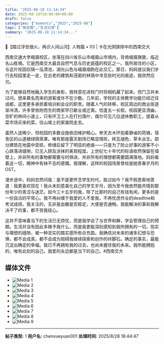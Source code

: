 ```yaml
---
title: "2025-08-18 11:14:34"
date: 2025-08-18T10:00:00+08:00
draft: false
categories: ["moments","2025","2025-08"]
tags: ["朋友圈","生活记录"]
summary: "2025-08-18 11:14:34..."
---
```


🍃【踏过浮世烟火，再识人间山河】人物篇 • 03 | 卡在光阴狭隙中的西南交大

西南交通大学峨眉校区，坐落在四川省乐山市峨眉山市境内，背倚峨眉旖旎，临近名山胜境。它是西南交大最具自然气息与历史底蕴的校区之一。我所居住的小区，与这片校园仅隔一泓清池，湖光山色与峨眉烟韵在此交汇。那日，妈妈提议我们步行去校园里走一走，在古老的建筑和茂密的林荫中寻觅些时光的痕迹，我欣然应允。

为了能够自然地融入学生的身影，我特意在进校门时将相机藏了起来。但门卫并未过问，想来慕名而来的游客或许不在少数。几年前，学校的主体教学功能已经迁往成都，这里更多承担着培训和会议的职责。随着人气的转移，校区周边的商业街逐渐冷清，许多曾依附而生的商家早已歇业或迁离。恰逢五一长假，校园更显清幽，空旷的林间小道上，只有环卫工人在打扫落叶，偶尔可见几位退休教职工，提着从菜市场买来的菜，往山坡上的家属院走去。

虽然人迹稀少，但校园的多数设施依旧维护精心。参天古木环抱着静谧的荷塘，宿舍区的山道被绿荫笼罩。唯有那座露天剧场已略显残败，砖瓦褪色，草木丛生。部分建筑在地震中受损，修缮后留下了明显的疤痕——只是为了防止好事的游客不小心跌落进缝隙，已无人顾及涂抹的美观程度。上世纪七十年代的标语依然保留在墙壁上，并非所有的事物都需要与时俱进，并非所有的理想都需要圆满落地。妈妈看着这一切，眼神中有抹不去的感慨。我理解，这样的校园场景曾经是她青春岁月的OST。

漫步途中，妈妈忽然问我：是不是更怀念学生时代，胜过如今？我不假思索地答道：我更喜欢现在！我从未刻意美化自己的学生岁月，因为至今我依然能共情到那份年少的青涩与迷茫。如今三十五岁的我，除了比那时的自己有钱有闲，更多的是一份自洽的平常心。我不再纠缠于我爱的人不爱我，不再忧虑作业的deadline和考试成绩。我关注的，无非是血糖是否稳定，大便是否通畅。我能解决的事和我解决不了的事，都不劳我挂心。

这并不意味着当下的生活已无烦忧，而是我学会了与世界和解，学会管理自己的预期。生活并没有因此多赐予我什么，而是我更能深刻感知到我所拥有的一切。现实与理想的缝隙，被一种坚实的踏实感所弥合充盈。我确信对未来的诸多幻想与恐惧，都不会成真，都不会成为阻碍我继续探索和创作的绊脚石。确定的事实，最能沉淀出确定的幸福。我已不再拥有我的过去，也尚未握住我的未来。我所能拥抱的，唯有此刻的自己。我爱的永远都是当下的自己。
​
​#西南交大

## 媒体文件

- ![Media 1](/Moments/photos/2025-08-18/202508181114340.jpg)
- ![Media 2](/Moments/photos/2025-08-18/202508181114341.jpg)
- ![Media 3](/Moments/photos/2025-08-18/202508181114342.jpg)
- ![Media 4](/Moments/photos/2025-08-18/202508181114343.jpg)
- ![Media 5](/Moments/photos/2025-08-18/202508181114344.jpg)
- ![Media 6](/Moments/photos/2025-08-18/202508181114345.jpg)
- ![Media 7](/Moments/photos/2025-08-18/202508181114346.jpg)
- ![Media 8](/Moments/photos/2025-08-18/202508181114347.jpg)
- ![Media 9](/Moments/photos/2025-08-18/202508181114348.jpg)

---

**帖子类型:** 1
**用户名:** chenxueyuan001
**处理时间:** 2025/8/28 18:44:47